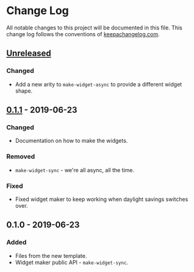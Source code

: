 # Change Log
All notable changes to this project will be documented in this file. This change log follows the conventions of [keepachangelog.com](http://keepachangelog.com/).

## [Unreleased]
### Changed
- Add a new arity to `make-widget-async` to provide a different widget shape.

## [0.1.1] - 2019-06-23
### Changed
- Documentation on how to make the widgets.

### Removed
- `make-widget-sync` - we're all async, all the time.

### Fixed
- Fixed widget maker to keep working when daylight savings switches over.

## 0.1.0 - 2019-06-23
### Added
- Files from the new template.
- Widget maker public API - `make-widget-sync`.

[Unreleased]: https://github.com/your-name/book-joy-of-clojure/compare/0.1.1...HEAD
[0.1.1]: https://github.com/your-name/book-joy-of-clojure/compare/0.1.0...0.1.1
